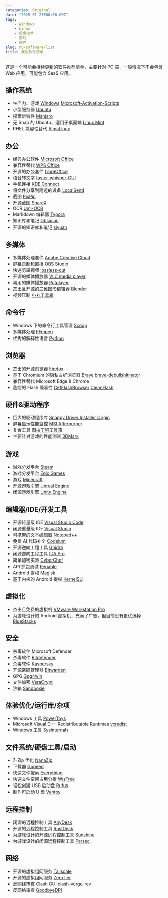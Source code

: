 ```yaml
---
categories: Original
date: "2025-01-23T00:00:00Z"
tags:
    - Windows
    - Linux
    - 信息技术
    - 游戏
    - 软件
slug: my-software-list
title: 我的软件清单
---
```


这是一个可能会持续更新的软件推荐清单，主要针对 PC 端，一般情况下不会包含 Web 应用，可能包含 SaaS 应用。

## 操作系统

-   生产力、游戏 [Windows](https://www.microsoft.com/zh-cn/software-download/windows11) [Microsoft-Activation-Scripts](https://github.com/massgravel/Microsoft-Activation-Scripts)
-   小型服务器 [Ubuntu](https://ubuntu.com/)
-   探索新特性 [Manjaro](https://manjaro.org/)
-   无 Snap 的 Ubuntu，适用于桌面端 [Linux Mint](https://linuxmint.com/)
-   RHEL 兼容性替代 [AlmaLinux](https://almalinux.org/)

## 办公

-   经典办公软件 [Microsoft Office](https://gravesoft.dev/office_c2r_links)
-   兼容性替代 [WPS Office](https://raincandy.tech/wpsoffice_umrse/)
-   开源的办公套件 [LibreOffice](https://www.libreoffice.org/)
-   语音转文字 [faster-whisper-GUI](https://github.com/CheshireCC/faster-whisper-GUI)
-   手机连接 [KDE Connect](https://kdeconnect.kde.org/)
-   将文件分享到附近的设备 [LocalSend](https://github.com/localsend/localsend)
-   截图 [PixPin](https://pixpin.cn/)
-   开源截图 [ShareX](https://github.com/ShareX/ShareX)
-   OCR [Umi-OCR](https://github.com/hiroi-sora/Umi-OCR)
-   Markdown 编辑器 [Typora](https://typora.io/)
-   知识库和笔记 [Obsidian](https://obsidian.md/)
-   开源的知识库和笔记 [siyuan](https://github.com/siyuan-note/siyuan)

## 多媒体

-   多媒体处理套件 [Adobe Creative Cloud](https://www.reddit.com/r/GenP/wiki/redditgenpguides/)
-   屏幕录制和直播 [OBS Studio](https://obsproject.com/)
-   快速剪辑视频 [lossless-cut](https://github.com/mifi/lossless-cut)
-   开源的媒体播放器 [VLC media player](https://www.videolan.org/vlc/)
-   易用的媒体播放器 [Potplayer](https://potplayer.daum.net/)
-   杰出且开源的三维图形编辑器 [Blender](https://www.blender.org/)
-   视频压制 [小丸工具箱](https://maruko.appinn.me/)

## 命令行

-   Windows 下的命令行工具管理 [Scoop](https://github.com/ScoopInstaller/Scoop)
-   多媒体处理 [FFmpeg](https://www.ffmpeg.org/)
-   优秀的解释性语言 [Python](https://www.python.org/)

## 浏览器

-   杰出的开源浏览器 [Firefox](https://www.mozilla.org/zh-CN/firefox/new/)
-   基于 Chromium 的隐私友好浏览器 [Brave](https://brave.com/) [brave-debullshitinator](https://github.com/MulesGaming/brave-debullshitinator)
-   兼容性替代 Microsoft Edge & Chrome
-   危险的 Flash 兼容性 [CefFlashBrowser](https://github.com/Mzying2001/CefFlashBrowser) [CleanFlash](https://gitlab.com/cleanflash/installer)

## 硬件&驱动程序

-   巨大的驱动程序库 [Snappy Driver Installer Origin](https://www.glenn.delahoy.com/snappy-driver-installer-origin/)
-   屏幕显示性能监控 [MSI Afterburner](https://www.msi.com/Landing/afterburner/graphics-cards)
-   复合工具 [图拉丁吧工具箱](https://www.tbtool.cn/)
-   主要针对游戏的性能测试 [3DMark](https://www.3dmark.com/)

## 游戏

-   游戏分发平台 [Steam](https://store.steampowered.com/about)
-   游戏分发平台 [Epic Games](https://store.epicgames.com/zh-CN/)
-   游戏 [Minecraft](https://github.com/HMCL-dev/HMCL)
-   开源游戏引擎 [Unreal Engine](https://www.unrealengine.com/zh-CN)
-   闭源游戏引擎 [Unity Engine](https://github.com/tylearymf/UniHacker)

## 编辑器/IDE/开发工具

-   开源轻量级 IDE [Visual Studio Code](https://code.visualstudio.com/)
-   闭源重量级 IDE [Visual Studio](https://visualstudio.microsoft.com/)
-   可携带的文本编辑器 [Notepad++](https://notepad-plus-plus.org/)
-   免费 AI 代码补全 [Codeium](https://codeium.com/)
-   开源逆向工程工具 [Ghidra](https://github.com/NationalSecurityAgency/ghidra)
-   闭源逆向工程工具 [IDA Pro](https://web.archive.org/web/20250115023908/https://kaede.jp.net/fkhexrays/)
-   简单加密实验 [CyberChef](https://github.com/gchq/CyberChef)
-   API 抓包调试 [Reqable](https://reqable.com/zh-CN/)
-   Android 提权 [Magisk](https://github.com/topjohnwu/Magisk)
-   基于内核的 Android 提权 [KernelSU](https://github.com/tiann/KernelSU)

## 虚拟化

-   杰出且免费的虚拟机 [VMware Workstation Pro](https://www.vmware.com/products/desktop-hypervisor/workstation-and-fusion)
-   为游戏设计的 Android 虚拟机，充满了广告，但目前没有更优选择 [BlueStacks](https://www.bluestacks.com/bluestacks-5.html)

## 安全

-   杀毒软件 Microsoft Defender
-   杀毒软件 [Bitdefender](https://www.bitdefender.com/en-us/consumer/free-antivirus)
-   杀毒软件 [Kaspersky](https://www.kaspersky.com/downloads/free-antivirus)
-   开源密码管理器 [Bitwarden](https://bitwarden.com/)
-   GPG [Gpg4win](https://www.gpg4win.org/)
-   文件加密 [VeraCrypt](https://www.veracrypt.fr/en/Home.html)
-   沙箱 [Sandboxie](https://github.com/sandboxie-plus/Sandboxie)

## 体验优化/运行库/杂项

-   Windows 工具 [PowerToys](https://github.com/microsoft/PowerToys)
-   Microsoft Visual C++ Redistributable Runtimes [vcredist](https://github.com/abbodi1406/vcredist)
-   Windows 工具 [Sysinternals](https://learn.microsoft.com/en-us/sysinternals/downloads/sysinternals-suite)

## 文件系统/硬盘工具/启动

-   7-Zip 优化 [NanaZip](https://github.com/M2Team/NanaZip)
-   下载器 [Gopeed](https://github.com/GopeedLab/gopeed)
-   快速文件搜索 [Everything](https://www.voidtools.com/zh-cn/)
-   快速文件空间占用分析 [WizTree](https://diskanalyzer.com/)
-   轻松创建 USB 启动盘 [Rufus](https://rufus.ie/zh/)
-   制作可启动 U 盘 [Ventoy](https://ventoy.net/cn/index.html)

## 远程控制

-   闭源的远程控制工具 [AnyDesk](https://anydesk.com/zhs)
-   开源的远程控制工具 [RustDesk](https://rustdesk.com/zh-cn/)
-   为游戏设计的开源远程控制工具 [Sunshine](https://github.com/LizardByte/Sunshine)
-   为游戏设计的闭源远程控制工具 [Parsec](https://parsec.app/)

## 网络

-   开源的虚拟组网服务 [Tailscale](https://tailscale.com/)
-   开源的虚拟组网服务 [ZeroTier](https://www.zerotier.com/)
-   反网络审查 Clash GUI [clash-verge-rev](https://github.com/clash-verge-rev/clash-verge-rev)
-   反网络审查 [GoodbyeDPI](https://github.com/ValdikSS/GoodbyeDPI)
